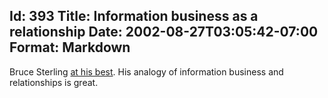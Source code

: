 Id: 393
Title: Information business as a relationship
Date: 2002-08-27T03:05:42-07:00
Format: Markdown
--------------
Bruce Sterling [at his
best](http://www.viridiandesign.org/notes/301-350/00325_open_source_speech.html).
His analogy of information business and relationships is great.
